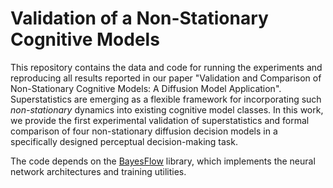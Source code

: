 # Validation of a Non-Stationary Cognitive Models

This repository contains the data and code for running the experiments and reproducing all results reported in our paper "Validation and Comparison of Non-Stationary Cognitive Models: A Diffusion Model Application". Superstatistics are emerging as a flexible framework for incorporating such *non-stationary* dynamics into existing cognitive model classes. In this work, we provide the first experimental validation of superstatistics and formal comparison of four non-stationary diffusion decision models in a specifically designed perceptual decision-making task.

The code depends on the [BayesFlow](https://github.com/stefanradev93/BayesFlow) library, which implements the neural network architectures and training utilities.

